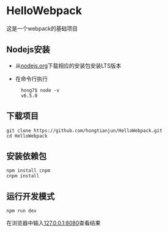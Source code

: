 # HelloWebpack
这是一个webpack的基础项目

## Nodejs安装

* 从[nodejs.org](http://nodejs.org)下载相应的安装包安装LTS版本
* 在命令行执行
    
        hong7$ node -v
        v6.5.0

## 下载项目

    git clone https://github.com/hongtianjun/HelloWebpack.git
    cd HelloWebpack

## 安装依赖包
    
    npm install cnpm
    cnpm install
    
## 运行开发模式

    npm run dev
    
在浏览器中输入[127.0.0.1:8080](http://127.0.0.1:8080)查看结果


